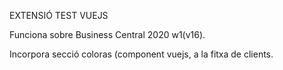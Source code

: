 EXTENSIÓ TEST VUEJS

Funciona sobre Business Central 2020 w1(v16).

Incorpora secció coloras (component vuejs, a la fitxa de clients.